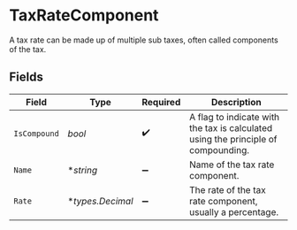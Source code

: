 # TaxRateComponent

A tax rate can be made up of multiple sub taxes, often called components of the tax.


## Fields

| Field                                                                              | Type                                                                               | Required                                                                           | Description                                                                        |
| ---------------------------------------------------------------------------------- | ---------------------------------------------------------------------------------- | ---------------------------------------------------------------------------------- | ---------------------------------------------------------------------------------- |
| `IsCompound`                                                                       | *bool*                                                                             | :heavy_check_mark:                                                                 | A flag to indicate with the tax is calculated using the principle of compounding.  |
| `Name`                                                                             | **string*                                                                          | :heavy_minus_sign:                                                                 | Name of the tax rate component.                                                    |
| `Rate`                                                                             | **types.Decimal*                                                                   | :heavy_minus_sign:                                                                 | The rate of the tax rate component, usually a percentage.                          |